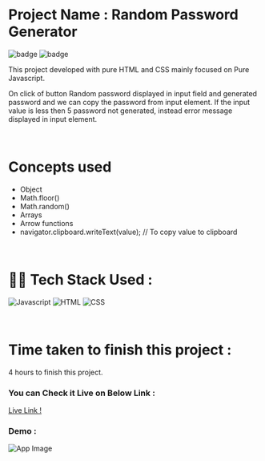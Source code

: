 # Project Name : **Random Password Generator** 
![badge](https://img.shields.io/badge/iNeuron-LCO-green) ![badge](https://img.shields.io/badge/Hitesh--Choudhary-Full%20Stack%20Javascript%20Course-orange)

This project developed with pure HTML and CSS mainly focused on Pure Javascript. <br/>

On click of button Random password displayed  in input field and generated password and we can copy the password from input element. 
If the input value is less then 5 password not generated, instead error message displayed in input element.

<br/>

# Concepts used 
- Object
- Math.floor()
- Math.random()
- Arrays
- Arrow functions
- navigator.clipboard.writeText(value); //  To copy value to clipboard


<br/>

# 👩‍💻 Tech Stack Used :

![Javascript](https://img.shields.io/badge/JavaScript-F7DF1E?style=for-the-badge&logo=javascript&logoColor=black) ![HTML](https://img.shields.io/badge/HTML5-E34F26?style=for-the-badge&logo=html5&logoColor=white) ![CSS](https://img.shields.io/badge/CSS-239120?&style=for-the-badge&logo=css3&logoColor=white) 

<br/>

# Time taken to finish this project :

4 hours to finish this project.

### You can Check it Live on Below Link :

[Live Link !](https://new-random-password-generator.netlify.app/)

### Demo :

![App Image](https://github.com/anitha-nagadasarink/random-password-generator/tree/Javascript-projects/Image.demo.PNG)

